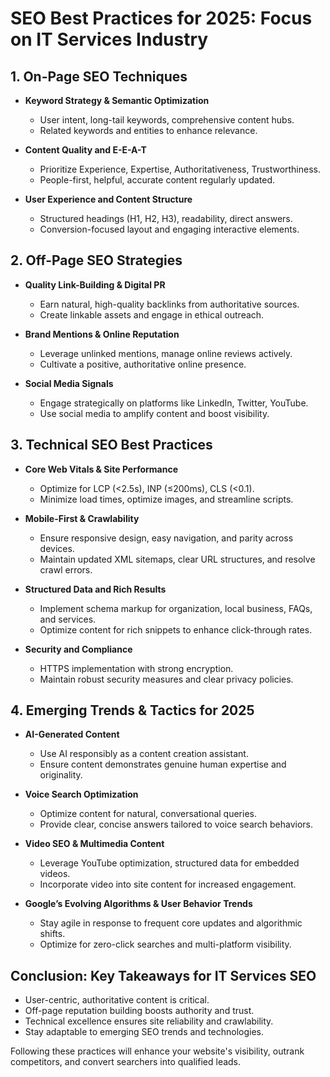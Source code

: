 
# SEO Best Practices for 2025: Focus on IT Services Industry

## 1. On-Page SEO Techniques

- **Keyword Strategy & Semantic Optimization**
  - User intent, long-tail keywords, comprehensive content hubs.
  - Related keywords and entities to enhance relevance.

- **Content Quality and E-E-A-T**
  - Prioritize Experience, Expertise, Authoritativeness, Trustworthiness.
  - People-first, helpful, accurate content regularly updated.

- **User Experience and Content Structure**
  - Structured headings (H1, H2, H3), readability, direct answers.
  - Conversion-focused layout and engaging interactive elements.

## 2. Off-Page SEO Strategies

- **Quality Link-Building & Digital PR**
  - Earn natural, high-quality backlinks from authoritative sources.
  - Create linkable assets and engage in ethical outreach.

- **Brand Mentions & Online Reputation**
  - Leverage unlinked mentions, manage online reviews actively.
  - Cultivate a positive, authoritative online presence.

- **Social Media Signals**
  - Engage strategically on platforms like LinkedIn, Twitter, YouTube.
  - Use social media to amplify content and boost visibility.

## 3. Technical SEO Best Practices

- **Core Web Vitals & Site Performance**
  - Optimize for LCP (<2.5s), INP (≤200ms), CLS (<0.1).
  - Minimize load times, optimize images, and streamline scripts.

- **Mobile-First & Crawlability**
  - Ensure responsive design, easy navigation, and parity across devices.
  - Maintain updated XML sitemaps, clear URL structures, and resolve crawl errors.

- **Structured Data and Rich Results**
  - Implement schema markup for organization, local business, FAQs, and services.
  - Optimize content for rich snippets to enhance click-through rates.

- **Security and Compliance**
  - HTTPS implementation with strong encryption.
  - Maintain robust security measures and clear privacy policies.

## 4. Emerging Trends & Tactics for 2025

- **AI-Generated Content**
  - Use AI responsibly as a content creation assistant.
  - Ensure content demonstrates genuine human expertise and originality.

- **Voice Search Optimization**
  - Optimize content for natural, conversational queries.
  - Provide clear, concise answers tailored to voice search behaviors.

- **Video SEO & Multimedia Content**
  - Leverage YouTube optimization, structured data for embedded videos.
  - Incorporate video into site content for increased engagement.

- **Google’s Evolving Algorithms & User Behavior Trends**
  - Stay agile in response to frequent core updates and algorithmic shifts.
  - Optimize for zero-click searches and multi-platform visibility.

## Conclusion: Key Takeaways for IT Services SEO

- User-centric, authoritative content is critical.
- Off-page reputation building boosts authority and trust.
- Technical excellence ensures site reliability and crawlability.
- Stay adaptable to emerging SEO trends and technologies.

Following these practices will enhance your website's visibility, outrank competitors, and convert searchers into qualified leads.

